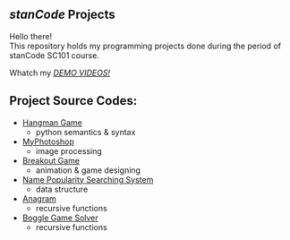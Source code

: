## *stanCode* Projects
Hello there!\
This repository holds my programming projects done during the period of stanCode SC101 course.

Whatch my *[DEMO VIDEOS!](https://www.youtube.com/playlist?list=PLHwovxHsm7_VawjoPROqfvYft1bnATJQF)*

## Project Source Codes:
* [Hangman Game](https://github.com/ShihHsuanLin/MystanCodeProjects/tree/main/stanCode_Projects/hangman_game)
  * python semantics & syntax
* [MyPhotoshop](https://github.com/ShihHsuanLin/MystanCodeProjects/tree/main/stanCode_Projects/my_photoshop)
  * image processing
* [Breakout Game](https://github.com/ShihHsuanLin/MystanCodeProjects/tree/main/stanCode_Projects/break_out_game)
  * animation & game designing
* [Name Popularity Searching System](https://github.com/ShihHsuanLin/MystanCodeProjects/tree/main/stanCode_Projects/name_searching_system)
  * data structure
* [Anagram](https://github.com/ShihHsuanLin/MystanCodeProjects/tree/main/stanCode_Projects/anagram)
  * recursive functions
* [Boggle Game Solver](https://github.com/ShihHsuanLin/MystanCodeProjects/tree/main/stanCode_Projects/boggle_game_solver)
  * recursive functions
